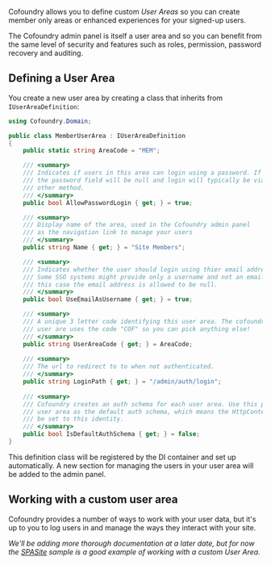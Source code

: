 ﻿Cofoundry allows you to define custom *User Areas* so you can create member only areas or enhanced experiences for your signed-up users.

The Cofoundry admin panel is itself a user area and so you can benefit from the same level of security and features such as roles, permission, password recovery and auditing. 

## Defining a User Area

You create a new user area by creating a class that inherits from `IUserAreaDefinition`:

```csharp
using Cofoundry.Domain;

public class MemberUserArea : IUserAreaDefinition
{
    public static string AreaCode = "MEM";

    /// <summary>
    /// Indicates if users in this area can login using a password. If this is false
    /// the password field will be null and login will typically be via SSO or some 
    /// other method.
    /// </summary>
    public bool AllowPasswordLogin { get; } = true;

    /// <summary>
    /// Display name of the area, used in the Cofoundry admin panel
    /// as the navigation link to manage your users
    /// </summary>
    public string Name { get; } = "Site Members";

    /// <summary>
    /// Indicates whether the user should login using thier email address as the username.
    /// Some SSO systems might provide only a username and not an email address so in
    /// this case the email address is allowed to be null.
    /// </summary>
    public bool UseEmailAsUsername { get; } = true;

    /// <summary>
    /// A unique 3 letter code identifying this user area. The cofoundry 
    /// user are uses the code "COF" so you can pick anything else!
    /// </summary>
    public string UserAreaCode { get; } = AreaCode;
    
    /// <summary>
    /// The url to redirect to to when not authenticated.
    /// </summary>
    public string LoginPath { get; } = "/admin/auth/login";
    
    /// <summary>
    /// Cofoundry creates an auth schema for each user area. Use this property to set this
    /// user area as the default auth schema, which means the HttpContext.User property will 
    /// be set to this identity.
    /// </summary>
    public bool IsDefaultAuthSchema { get; } = false;
}
```

This definition class will be registered by the DI container and set up automatically. A new section for managing the users in your user area will be added to the admin panel.

## Working with a custom user area

Cofoundry provides a number of ways to work with your user data, but it's up to you to log users in and manage the ways they interact with your site.

*We'll be adding more thorough documentation at a later date, but for now the [SPASite](https://github.com/cofoundry-cms/Cofoundry.Samples.SPASite) sample is a good example of working with a custom User Area.*





